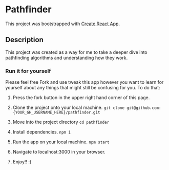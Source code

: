 # Pathfinder

This project was bootstrapped with [Create React App](https://github.com/facebook/create-react-app).

## Description

This project was created as a way for me to take a deeper dive into pathfinding algorithms and understanding how they work.

### Run it for yourself

Please feel free Fork and use tweak this app however you want to learn for yourself about any things that might still be confusing for you. To do that:

1. Press the fork button in the upper right hand corner of this page.

2. Clone the project onto your local machine.
  ``` git clone git@github.com:{YOUR_GH_USERNAME_HERE}/pathfinder.git ```

3. Move into the project directory
  ``` cd pathfinder ```

4. Install dependencies.
  ``` npm i ```

5. Run the app on your local machine.
  ``` npm start ```

6. Navigate to localhost:3000 in your browser.

7. Enjoy!! :)
